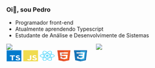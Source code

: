 ### Oi👋, sou Pedro
- Programador front-end
- Atualmente aprendendo Typescript
- Estudante de Análise e Desenvolvimente de Sistemas

<img align='left' width='47%' src='https://github-readme-stats.vercel.app/api?username=Pedroolcs&show_icons=true&theme=github_dark' />

<img align='left' width='47%' src='https://github-readme-stats.vercel.app/api/top-langs/?username=Pedroolcs&layout=compact&theme=github_dark' />

<div style="display: inline_block"><br>
  <img align="center" alt="Pedro-ts" height="30" width="40" src="https://raw.githubusercontent.com/devicons/devicon/master/icons/typescript/typescript-plain.svg">
  <img align="center" alt="Pedro-Js" height="30" width="40" src="https://raw.githubusercontent.com/devicons/devicon/master/icons/javascript/javascript-plain.svg">
  <img align="center" alt="Pedro-React" height="30" width="40" src="https://raw.githubusercontent.com/devicons/devicon/master/icons/react/react-original.svg">
  <img align="center" alt="Pedro-HTML" height="30" width="40" src="https://raw.githubusercontent.com/devicons/devicon/master/icons/html5/html5-original.svg">
  <img align="center" alt="Pedro-CSS" height="30" width="40" src="https://raw.githubusercontent.com/devicons/devicon/master/icons/css3/css3-original.svg">
</div>




